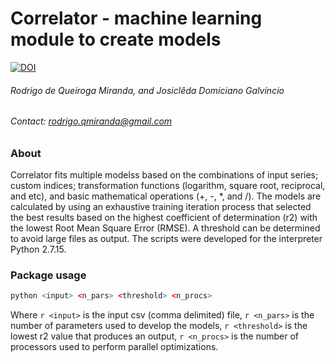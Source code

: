 # Correlator - machine learning module to create models
[![DOI](https://zenodo.org/badge/DOI/10.5281/zenodo.154379.svg)](https://doi.org/10.31223/osf.io/kj2vc)
###### *Rodrigo de Queiroga Miranda, and Josiclêda Domiciano Galvíncio*
###### Contact: rodrigo.qmiranda@gmail.com

### About
Correlator fits multiple modelss based on the combinations of input series; custom indices; transformation functions (logarithm, square root, reciprocal, and etc), and basic mathematical operations (+, -, *, and /). The models are calculated by using an exhaustive training iteration process  that selected the best results based on the highest coefficient of determination (r2) with the lowest Root Mean Square Error (RMSE). A threshold can be determined to avoid large files as output. The scripts were developed for the interpreter Python 2.7.15.

### Package usage
```r
python <input> <n_pars> <threshold> <n_procs>
```

Where ```r <input>``` is the input csv (comma delimited) file, ```r <n_pars>``` is the number of parameters used to develop the models, ```r <threshold>``` is the lowest r2 value that produces an output, ```r <n_procs>``` is the number of processors used to perform parallel optimizations.
